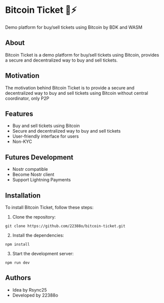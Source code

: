 # Bitcoin Ticket 🎫⚡

Demo platform for buy/sell tickets using Bitcoin by BDK and WASM

## About 

Bitcoin Ticket is a demo platform for buy/sell tickets using Bitcoin, provides a secure and decentralized way to buy and sell tickets.

## Motivation 

The motivation behind Bitcoin Ticket is to provide a secure and decentralized way to buy and sell tickets using Bitcoin without central coordinator, only P2P

## Features

- Buy and sell tickets using Bitcoin
- Secure and decentralized way to buy and sell tickets
- User-friendly interface for users
- Non-KYC

## Futures Development

- Nostr compatible
- Become Nostr client
- Support Lightning Payments


## Installation
To install Bitcoin Ticket, follow these steps:
1. Clone the repository:
```
git clone https://github.com/22388o/bitcoin-ticket.git
```
2. Install the dependencies:
```
npm install
```
3. Start the development server:
```
npm run dev
```
## Authors

- Idea by Rsync25
- Developed by 22388o
